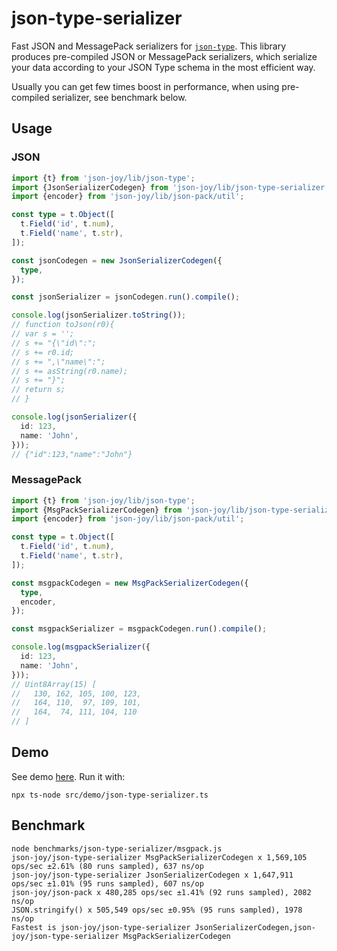 # json-type-serializer

Fast JSON and MessagePack serializers for [`json-type`](../json-type/README.md). This
library produces pre-compiled JSON or MessagePack serializers, which serialize
your data according to your JSON Type schema in the most efficient way.

Usually you can get few times boost in performance, when using pre-compiled
serializer, see benchmark below.


## Usage

### JSON

```ts
import {t} from 'json-joy/lib/json-type';
import {JsonSerializerCodegen} from 'json-joy/lib/json-type-serializer';
import {encoder} from 'json-joy/lib/json-pack/util';

const type = t.Object([
  t.Field('id', t.num),
  t.Field('name', t.str),
]);

const jsonCodegen = new JsonSerializerCodegen({
  type,
});

const jsonSerializer = jsonCodegen.run().compile();

console.log(jsonSerializer.toString());
// function toJson(r0){
// var s = '';
// s += "{\"id\":";
// s += r0.id;
// s += ",\"name\":";
// s += asString(r0.name);
// s += "}";
// return s;
// }

console.log(jsonSerializer({
  id: 123,
  name: 'John',
}));
// {"id":123,"name":"John"}
```


### MessagePack

```ts
import {t} from 'json-joy/lib/json-type';
import {MsgPackSerializerCodegen} from 'json-joy/lib/json-type-serializer';
import {encoder} from 'json-joy/lib/json-pack/util';

const type = t.Object([
  t.Field('id', t.num),
  t.Field('name', t.str),
]);

const msgpackCodegen = new MsgPackSerializerCodegen({
  type,
  encoder,
});

const msgpackSerializer = msgpackCodegen.run().compile();

console.log(msgpackSerializer({
  id: 123,
  name: 'John',
}));
// Uint8Array(15) [
//   130, 162, 105, 100, 123,
//   164, 110,  97, 109, 101,
//   164,  74, 111, 104, 110
// ]
```


## Demo

See demo [here](../demo/json-type-serializer.ts). Run it with:

```
npx ts-node src/demo/json-type-serializer.ts
```


## Benchmark

```
node benchmarks/json-type-serializer/msgpack.js
json-joy/json-type-serializer MsgPackSerializerCodegen x 1,569,105 ops/sec ±2.61% (80 runs sampled), 637 ns/op
json-joy/json-type-serializer JsonSerializerCodegen x 1,647,911 ops/sec ±1.01% (95 runs sampled), 607 ns/op
json-joy/json-pack x 480,285 ops/sec ±1.41% (92 runs sampled), 2082 ns/op
JSON.stringify() x 505,549 ops/sec ±0.95% (95 runs sampled), 1978 ns/op
Fastest is json-joy/json-type-serializer JsonSerializerCodegen,json-joy/json-type-serializer MsgPackSerializerCodegen
```
